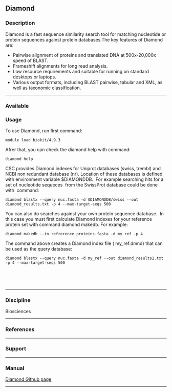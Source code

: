 ## Diamond

### Description

Diamond is a fast sequence similarity search tool for matching
nucleotide or protein sequences against protein databases.The key
features of Diamond are:

-   Pairwise alignment of proteins and translated DNA at 500x-20,000x
    speed of BLAST.
-   Frameshift alignments for long read analysis.
-   Low resource requirements and suitable for running on standard
    desktops or laptops.
-   Various output formats, including BLAST pairwise, tabular and XML,
    as well as taxonomic classification.

------------------------------------------------------------------------

### Available

### Usage

To use Diamond, run first command:

    module load biokit/4.9.3

Afrer that, you can check the diamond help with command:

    diamond help

CSC provides Diamond indexes for Uniprot databases (swiss, trembl) and
NCBI non redundant database (nr). Location of these databases is defined
with environment variable $DIAMONDDB.  For example searching hits for a
set of nucleotide sequeces  from the SwissProt database could be done
with  command:

    diamond blastx --query nuc.fasta -d $DIAMONDDB/swiss --out diamond_results.txt -p 4 --max-target-seqs 500

You can also do searches against your own protein sequence database.  In
this case you must first calculate Diamond indexes for your reference
protein set with command diamond makedb. For example:

    diamond makedb --in refrerence_proteins.fasta -d my_ref -p 4

The command above creates a Diamond index file ( my\_ref.dmnd) that can
be used as the query database:

    diamond blastx --query nuc.fasta -d my_ref --out diamond_results2.txt -p 4 --max-target-seqs 500

 

 

------------------------------------------------------------------------

### Discipline

Biosciences  

------------------------------------------------------------------------

### References

------------------------------------------------------------------------

### Support

------------------------------------------------------------------------

### Manual

[Diamond Github page]

------------------------------------------------------------------------

  [Diamond Github page]: https://github.com/bbuchfink/diamond
